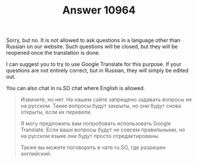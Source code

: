 ﻿---
title: "Answer 10964"
se.owner.user_id: 337540
se.owner.display_name: "Victor VosMottor"
se.owner.link: "https://ru.meta.stackoverflow.com/users/337540/victor-vosmottor"
se.answer_id: 10964
se.question_id: 10963
se.post_type: answer
se.is_accepted: False
---
<p>Sorry, but no. It is not allowed to ask questions in a language other than Russian on our website. Such questions will be closed, but they will be reopened once the translation is done.</p>
<p>I can suggest you to try to use Google Translate for this purpose. If your questions are not entirely correct, but in Russian, they will simply be edited out.</p>
<p>You can also chat in ru.SO chat where English is allowed.</p>
<blockquote>
<p>Извините, но нет. На нашем сайте запрещено задавать вопросы не на
русском. Такие вопросы будут закрыты, но они будут снова открыты, если
их перевели.</p>
<p>Я могу предложить вам попробовать использовать  Google Translate. Если
ваши вопросы будут не совсем правильными, но на русском языке они
будут просто отредактированы.</p>
<p>Также вы можете поговорить в чате ru.SO, где разрешен английский.</p>
</blockquote>
